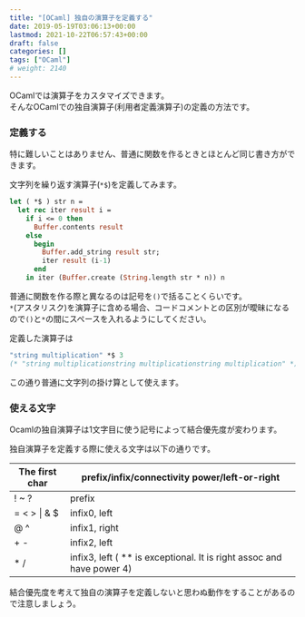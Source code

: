 ```yaml
---
title: "[OCaml] 独自の演算子を定義する"
date: 2019-05-19T03:06:13+00:00
lastmod: 2021-10-22T06:57:43+00:00
draft: false
categories: []
tags: ["OCaml"]
# weight: 2140
---
```

OCamlでは演算子をカスタマイズできます。  
そんなOCamlでの独自演算子(利用者定義演算子)の定義の方法です。  

### 定義する  

特に難しいことはありません、普通に関数を作るときとほとんど同じ書き方ができます。  

文字列を繰り返す演算子(`*$`)を定義してみます。  
```ocaml
let ( *$ ) str n =
  let rec iter result i =
    if i <= 0 then
      Buffer.contents result
    else
      begin
        Buffer.add_string result str;
        iter result (i-1) 
      end
    in iter (Buffer.create (String.length str * n)) n
```

普通に関数を作る際と異なるのは記号を`()`で括ることくらいです。  
`*`(アスタリスク)を演算子に含める場合、コードコメントとの区別が曖昧になるので`()`と`*`の間にスペースを入れるようにしてください。  

定義した演算子は  
```ocaml
"string multiplication" *$ 3
(* "string multiplicationstring multiplicationstring multiplication" *)
```
この通り普通に文字列の掛け算として使えます。  

###  使える文字  

Ocamlの独自演算子は1文字目に使う記号によって結合優先度が変わります。

独自演算子を定義する際に使える文字は以下の通りです。  

|The first char|prefix/infix/connectivity power/left-or-right|
|---|---|
|! ~ ?|prefix|
|= < > \| & $ | infix0, left|
|@ ^|infix1, right|
|+ -|infix2, left
|* /|infix3, left  ( \*\* is exceptional. It is right assoc and have power 4)|

結合優先度を考えて独自の演算子を定義しないと思わぬ動作をすることがあるので注意しましょう。  


<!--
### 利用に関する注意  
既存の演算子と重複する演算子を定義した場合、それ以降の演算子の挙動が上書きされてしまうことに注意してください。  
-->
